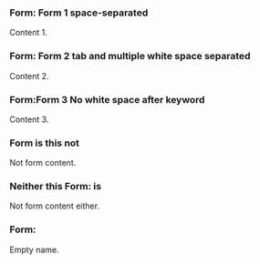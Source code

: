 ### Form: Form 1 space-separated

Content 1.

###	 	Form:	 	Form 2 tab and multiple white space separated

Content 2.

###   Form:Form 3 No white space after keyword

Content 3.

### Form is this not

Not form content.

### Neither this Form: is

Not form content either.

### Form:

Empty name.
